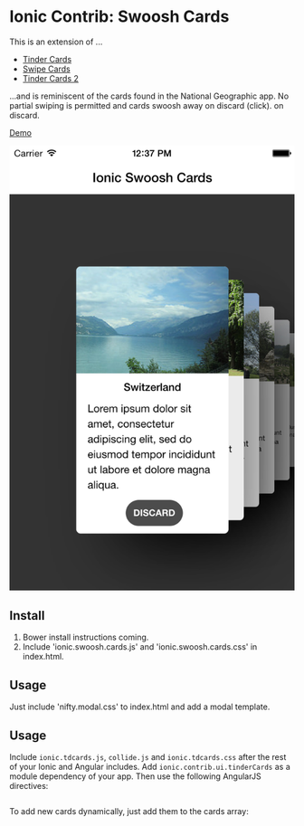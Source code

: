 Ionic Contrib: Swoosh Cards
===================

This is an extension of ...

- [Tinder Cards](https://github.com/driftyco/ionic-ion-tinder-cards)
- [Swipe Cards](https://github.com/driftyco/ionic-ion-swipe-cards)
- [Tinder Cards 2](https://github.com/loringdodge/ionic-ion-tinder-cards-2)

...and is reminiscent of the cards found in the National Geographic app.
No partial swiping is permitted and cards swoosh away on discard (click).
on discard.

[Demo](http://codepen.io/loringdodge/pen/ZGvMxE)

![Screenshot](screenshots/iphone.png)

## Install

1. Bower install instructions coming.
2. Include 'ionic.swoosh.cards.js' and 'ionic.swoosh.cards.css' in index.html.

## Usage

Just include 'nifty.modal.css' to index.html and add a modal template.

## Usage

Include `ionic.tdcards.js`, `collide.js` and `ionic.tdcards.css` after the rest of your Ionic and Angular includes. Add `ionic.contrib.ui.tinderCards` as a module dependency of your app. Then use the following AngularJS directives:

```html

```

To add new cards dynamically, just add them to the cards array:

```javascript

```